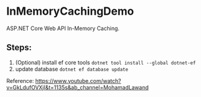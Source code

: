 # InMemoryCachingDemo

ASP.NET Core Web API In-Memory Caching.

## Steps:
1. (Optional) install ef core tools `dotnet tool install --global dotnet-ef`
2. update database `dotnet ef database update`

Reference: https://www.youtube.com/watch?v=GkLdufOVXjI&t=1135s&ab_channel=MohamadLawand
